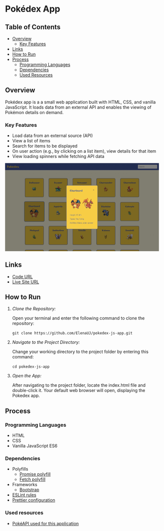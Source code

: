 # Pokédex App

## Table of Contents

- [Overview](#overview)
  - [Key Features](#key-features)
- [Links](#links)
- [How to Run](#how-to-run)
- [Process](#process)
  - [Programming Languages](#programming-languages)
  - [Dependencies](#dependencies)
  - [Used Resources](#used-resources)

## Overview

Pokédex app is a a small web application built with HTML, CSS, and vanilla JavaScript. It loads data from an external API and enables the viewing of Pokémon details on demand.

### Key Features

- Load data from an external source (API)
- View a list of items
- Search for items to be displayed
- On user action (e.g., by clicking on a list item), view details for that item
- View loading spinners while fetching API data

![Screenshot of the app's main page](img/screenshot_main_page.jpg)

## Links

- [Code URL](https://github.com/ElenaUJ/pokedex-js-app)
- [Live Site URL](https://elenauj.github.io/pokedex-js-app/)

## How to Run

1. _Clone the Repository:_

   Open your terminal and enter the following command to clone the repository:

   `git clone https://github.com/ElenaUJ/pokedex-js-app.git`

2. _Navigate to the Project Directory:_

   Change your working directory to the project folder by entering this command:

   `cd pokedex-js-app`

3. _Open the App:_

   After navigating to the project folder, locate the index.html file and double-click it. Your default web browser will open, displaying the Pokedex app.

## Process

### Programming Languages

- HTML
- CSS
- Vanilla JavaScript ES6

### Dependencies

- Polyfills
  - [Promise polyfill](https://raw.githubusercontent.com/taylorhakes/promise-polyfill/master/dist/polyfill.min.js)
  - [Fetch polyfill](https://github.com/github/fetch/releases/download/v3.0.0/fetch.umd.js)
- Frameworks
  - [Bootstrap](https://getbootstrap.com/docs/4.3/getting-started/introduction/)
- [ESLint rules](https://github.com/mydea/simple-pokedex-app/blob/master/.eslintrc)
- [Prettier configuration](https://stackoverflow.com/questions/55430906/prettier-single-quote-for-javascript-and-json-double-quote-for-html-sass-and-c)

### Used resources

- [PokéAPI used for this application](https://pokeapi.co/api/v2/pokemon/)
